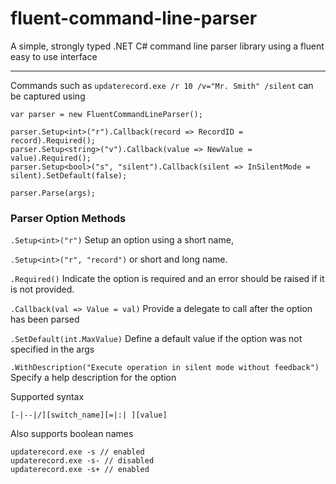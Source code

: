 fluent-command-line-parser
==========================
A simple, strongly typed .NET C# command line parser library using a fluent easy to use interface

***

Commands such as `updaterecord.exe /r 10 /v="Mr. Smith" /silent` can be captured using

```
var parser = new FluentCommandLineParser();
   
parser.Setup<int>("r").Callback(record => RecordID = record).Required();
parser.Setup<string>("v").Callback(value => NewValue = value).Required();
parser.Setup<bool>("s", "silent").Callback(silent => InSilentMode = silent).SetDefault(false);
   
parser.Parse(args);
```

### Parser Option Methods

`.Setup<int>("r")` Setup an option using a short name, 

`.Setup<int>("r", "record")` or short and long name.

`.Required()` Indicate the option is required and an error should be raised if it is not provided.

`.Callback(val => Value = val)` Provide a delegate to call after the option has been parsed

`.SetDefault(int.MaxValue)` Define a default value if the option was not specified in the args

`.WithDescription("Execute operation in silent mode without feedback")` Specify a help description for the option

Supported syntax

`[-|--|/][switch_name][=|:| ][value]`

Also supports boolean names

```
updaterecord.exe -s // enabled
updaterecord.exe -s- // disabled
updaterecord.exe -s+ // enabled
```